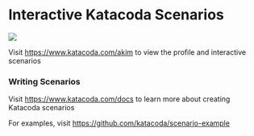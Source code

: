 # Interactive Katacoda Scenarios

[![](http://shields.katacoda.com/katacoda/akim/count.svg)](https://www.katacoda.com/akim "Get your profile on Katacoda.com")

Visit https://www.katacoda.com/akim to view the profile and interactive scenarios

### Writing Scenarios
Visit https://www.katacoda.com/docs to learn more about creating Katacoda scenarios

For examples, visit https://github.com/katacoda/scenario-example
